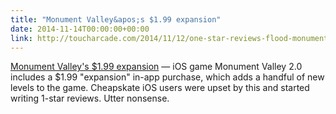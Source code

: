 ```yaml
---
title: "Monument Valley&apos;s $1.99 expansion"
date: 2014-11-14T00:00:00+00:00
link: http://toucharcade.com/2014/11/12/one-star-reviews-flood-monument-valley-following-paid-expansion-release/
---
```

[Monument Valley&apos;s $1.99 expansion](http://toucharcade.com/2014/11/12/one-star-reviews-flood-monument-valley-following-paid-expansion-release/) &mdash; 
 iOS game Monument Valley 2.0 includes a $1.99 "expansion" in-app purchase, which adds a handful of new levels to the game. Cheapskate iOS users were upset by this and started writing 1-star reviews. Utter nonsense.  

